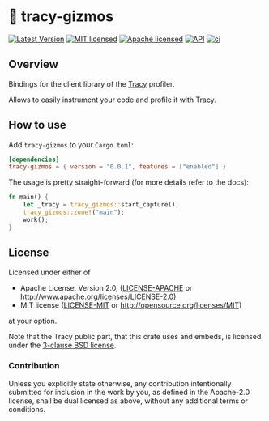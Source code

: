 # 🧰 tracy-gizmos

[![Latest Version]][crates.io]
[![MIT licensed][mit-badge]][mit-url]
[![Apache licensed][apache-badge]][apache-url]
[![API](https://docs.rs/tracy-gizmos/badge.svg)][docs.rs]
[![ci][ci-badge]][ci-url]

[Latest Version]: https://img.shields.io/crates/v/tracy-gizmos.svg
[crates.io]: https://crates.io/crates/tracy-gizmos
[docs.rs]: https://docs.rs/tracy-gizmos
[mit-badge]: https://img.shields.io/badge/license-MIT-blue.svg
[mit-url]: https://github.com/den-mentiei/tracy-gizmos/blob/main/LICENSE-MIT
[apache-badge]: https://img.shields.io/badge/license-Apache%202.0-blue.svg
[apache-url]: https://github.com/den-mentiei/tracy-gizmos/blob/main/LICENSE-APACHE
[ci-badge]: https://img.shields.io/github/actions/workflow/status/den-mentiei/tracy-gizmos/ci.yml
[ci-url]: https://github.com/den-mentiei/tracy-gizmos/actions/workflows/ci.yml?query=branch%3Amain

## Overview

Bindings for the client library of the
[Tracy](https://github.com/wolfpld/tracy) profiler.

Allows to easily instrument your code and profile it with Tracy.

## How to use

Add `tracy-gizmos` to your `Cargo.toml`:

```toml
[dependencies]
tracy-gizmos = { version = "0.0.1", features = ["enabled"] }
```

The usage is pretty straight-forward (for more details refer to the docs):

```rust
fn main() {
	let _tracy = tracy_gizmos::start_capture();
	tracy_gizmos::zone!("main");
	work();
}
```

## License

Licensed under either of

* Apache License, Version 2.0, ([LICENSE-APACHE](LICENSE-APACHE) or <http://www.apache.org/licenses/LICENSE-2.0>)
* MIT license ([LICENSE-MIT](LICENSE-MIT) or <http://opensource.org/licenses/MIT>)

at your option.

Note that the Tracy public part, that this crate uses and embeds, is
licensed under the [3-clause BSD license](sys/LICENSE-tracy).

### Contribution

Unless you explicitly state otherwise, any contribution intentionally submitted for inclusion in the work by you, as defined in the Apache-2.0 license, shall be dual licensed as above, without any additional terms or conditions.
